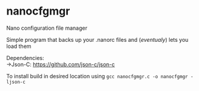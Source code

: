 # nanocfgmgr
Nano configuration file manager


Simple program that backs up your .nanorc files and (*eventualy*) lets you load them

Dependencies:  
 ->Json-C: https://github.com/json-c/json-c
 
 To install build in desired location using ```gcc nanocfgmgr.c -o nanocfgmgr -ljson-c```
 
